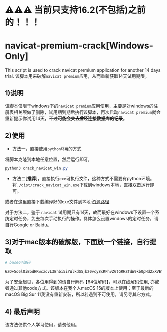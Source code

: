 # ⚠️⚠️⚠️ 当前只支持16.2(不包括)之前的！！！
# navicat-premium-crack[Windows-Only]

This script is used to crack navicat premium application for another 14 days trial.
该脚本用来破解`navicat premium`应用，从而重新获取14天试用期限。

## 1)说明

该脚本仅限于windows下的`navicat premium`应用使用，主要是对windows的注册表相关项做了删除，试用期到期后执行该脚本，再次启动`navicat premium`就会重新提示你试用14天，~~不过**可能会失去曾经连接数据库的记录**~~。

## 2)使用

* 方法一，直接使用`python环境`的方式

将脚本克隆到本地任意位置，然后运行即可。

```powershell
python3 crack_navicat_win.py
```

* 方法二[**推荐**]，直接执行`exe`可执行文件，这种方式不需要有python环境。将`./dist/crack_navicat_win.exe`下载到windows本地，直接双击运行即可。

或者在这里直接下载编译好的exe文件到本地:[资源路径](https://github.com/Abeautifulsnow/navicat-premium-crack/releases)

对于方法二，鉴于 `navicat` 试用期只有14天，故而最好在windows下设置一个系统定时任务，免去每次手动执行的操作。具体怎么设置windows的定时任务，请自行Google or Baidu。

## 3)对于mac版本的破解版，下面放一个链接，自行提取

```bash
# base64编码

6ZO+5o6lOiBodHRwczovL3Bhbi5iYWlkdS5jb20vcy8xRFhvZGtGRHZTdW9kb0pHd2xXVEtNdyAg5a+G56CBOiAwdGY1
```

为了安全起见，各位用得到的请自行解码【64位解码】，可以[在线解码使用](https://base64.us/), 亦或者通过其他code方式。该版本在我个人macOS 15的版本上使用；至于最新的macOS Big Sur 11我没有重新安装，所以若遇到不可使用，请另寻其它方式。

## 4) 最后声明

该方法仅供个人学习使用，请勿他用。
